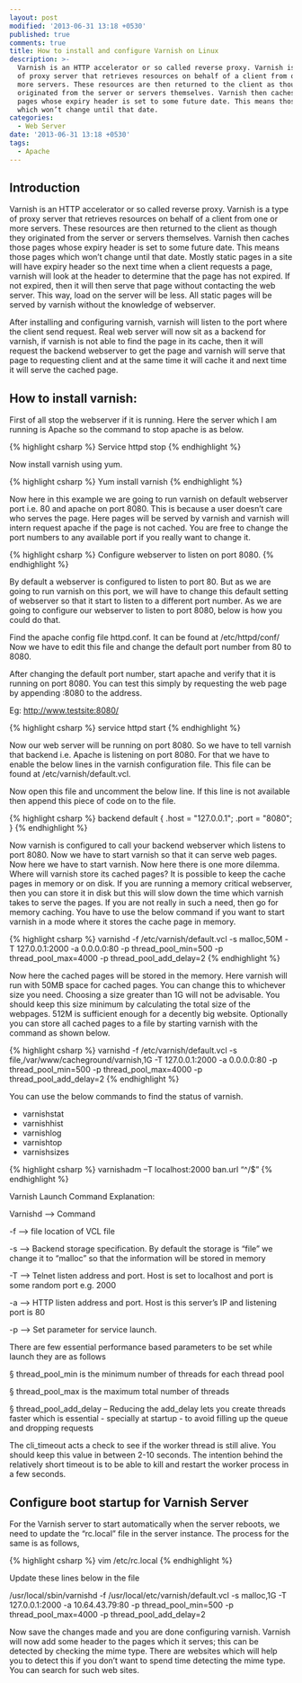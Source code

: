 ```yaml
---
layout: post
modified: '2013-06-31 13:18 +0530'
published: true
comments: true
title: How to install and configure Varnish on Linux
description: >-
  Varnish is an HTTP accelerator or so called reverse proxy. Varnish is a type
  of proxy server that retrieves resources on behalf of a client from one or
  more servers. These resources are then returned to the client as though they
  originated from the server or servers themselves. Varnish then caches those
  pages whose expiry header is set to some future date. This means those pages
  which won’t change until that date.
categories:
  - Web Server
date: '2013-06-31 13:18 +0530'
tags:
  - Apache
---
```

## Introduction
  Varnish is an HTTP accelerator or so called reverse proxy. Varnish is a type of proxy server that retrieves resources on behalf of a client from one or more servers. These resources are then returned to the client as though they originated from the server or servers themselves. Varnish then caches those pages whose expiry header is set to some future date. This means those pages which won’t change until that date. Mostly static pages in a site will have expiry header so the next time when a client requests a page, varnish will look at the header to determine that the page has not expired. If not expired, then it will then serve that page without contacting the web server. This way, load on the server will be less. All static pages will be served by varnish without the knowledge of webserver.

After installing and configuring varnish, varnish will listen to the port where the client send request. Real web server will now sit as a backend for varnish, if varnish is not able to find the page in its cache, then it will request the backend webserver to get the page and varnish will serve that page to requesting client and at the same time it will cache it and next time it will serve the cached page.

## How to install varnish:
First of all stop the webserver if it is running. Here the server which I am running is Apache so the command to stop apache is as below.

{% highlight csharp %}
Service httpd stop
{% endhighlight %}

Now install varnish using yum.

{% highlight csharp %}
Yum install varnish
{% endhighlight %}

Now here in this example we are going to run varnish on default webserver port i.e. 80 and apache on port 8080. This is because a user doesn’t care who serves the page. Here pages will be served by varnish and varnish will intern request apache if the page is not cached. You are free to change the port numbers to any available port if you really want to change it.

{% highlight csharp %}
Configure webserver to listen on port 8080.
{% endhighlight %}

By default a webserver is configured to listen to port 80. But as we are going to run varnish on this port, we will have to change this default setting of webserver so that it start to listen to a different port number. As we are going to configure our webserver to listen to port 8080, below is how you could do that.

Find the apache config file httpd.conf. It can be found at /etc/httpd/conf/
Now we have to edit this file and change the default port number from 80 to 8080.

After changing the default port number, start apache and verify that it is running on port 8080. You can test this simply by requesting the web page by appending :8080 to the address.

Eg: http://www.testsite:8080/

{% highlight csharp %}
service httpd start
{% endhighlight %}

Now our web server will be running on port 8080. So we have to tell varnish that backend i.e. Apache is listening on port 8080. For that we have to enable the below lines in the varnish configuration file. This file can be found at /etc/varnish/default.vcl.

Now open this file and uncomment the below line. If this line is not available then append this piece of code on to the file.

{% highlight csharp %}
 backend default {
   .host = "127.0.0.1";
   .port = "8080";
 }
{% endhighlight %}

Now varnish is configured to call your backend webserver which listens to port 8080. Now we have to start varnish so that it can serve web pages. Now here we have to start varnish. Now here there is one more dilemma. Where will varnish store its cached pages? It is possible to keep the cache pages in memory or on disk. If you are running a memory critical webserver, then you can store it in disk but this will slow down the time which varnish takes to serve the pages. If you are not really in such a need, then go for memory caching. You have to use the below command if you want to start varnish in a mode where it stores the cache page in memory.

{% highlight csharp %}
varnishd -f /etc/varnish/default.vcl -s malloc,50M -T 127.0.0.1:2000 -a 0.0.0.0:80 -p thread_pool_min=500 -p thread_pool_max=4000 -p thread_pool_add_delay=2
{% endhighlight %}

Now here the cached pages will be stored in the memory. Here varnish will run with 50MB space for cached pages. You can change this to whichever size you need. Choosing a size greater than 1G will not be advisable. You should keep this size minimum by calculating the total size of the webpages. 512M is sufficient enough for a decently big website. Optionally you can store all cached pages to a file by starting varnish with the command as shown below.

{% highlight csharp %}
varnishd -f /etc/varnish/default.vcl -s file,/var/www/cacheground/varnish,1G -T 127.0.0.1:2000 -a 0.0.0.0:80 -p thread_pool_min=500 -p thread_pool_max=4000 -p thread_pool_add_delay=2
{% endhighlight %}

You can use the below commands to find the status of varnish.

- varnishstat
- varnishhist
- varnishlog
- varnishtop
- varnishsizes

{% highlight csharp %}
varnishadm –T localhost:2000 ban.url “^/$”
{% endhighlight %}

Varnish Launch Command Explanation:

Varnishd –> Command

-f –> file location of VCL file

-s –> Backend storage specification. By default the storage is “file” we change it to “malloc” so that the information will be stored in memory

-T –> Telnet listen address and port. Host is set to localhost and port is some random port e.g. 2000

-a –> HTTP listen address and port. Host is this server’s IP and listening port is 80

-p –> Set parameter for service launch.

There are few essential performance based parameters to be set while launch they are as follows

§  thread_pool_min is the minimum number of threads for each thread pool

§  thread_pool_max is the maximum total number of threads

§  thread_pool_add_delay – Reducing the add_delay lets you create threads faster which is essential - specially at startup - to avoid filling up the queue and dropping requests

The cli_timeout acts a check to see if the worker thread is still alive. You should keep this value in between 2-10 seconds. The intention behind the relatively short timeout is to be able to kill and restart the worker process in a few seconds.

## Configure boot startup for Varnish Server

For the Varnish server to start automatically when the server reboots, we need to update the “rc.local” file in the server instance. The process for the same is as follows,

{% highlight csharp %}
vim /etc/rc.local
{% endhighlight %}

Update these lines below in the file

/usr/local/sbin/varnishd  -f /usr/local/etc/varnish/default.vcl -s malloc,1G -T 127.0.0.1:2000 -a 10.64.43.79:80 -p thread_pool_min=500 -p thread_pool_max=4000 -p thread_pool_add_delay=2

Now save the changes made and you are done configuring varnish. Varnish will now add some header to the pages which it serves; this can be detected by checking the mime type. There are websites which will help you to detect this if you don’t want to spend time detecting the mime type. You can search for such web sites.
